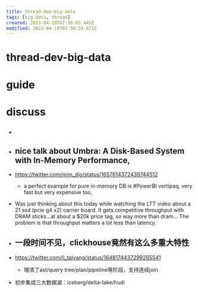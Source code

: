 ```yaml
---
title: thread-dev-big-data
tags: [big-data, thread]
created: 2023-04-19T07:30:03.445Z
modified: 2023-04-19T07:30:34.872Z
---
```


# thread-dev-big-data

# guide

# discuss
- ## 

- ## nice talk about Umbra: A Disk-Based System with In-Memory Performance,
- https://twitter.com/mim_djo/status/1657614372439744512
  - a perfect example for pure in-memory DB is #PowerBI vertipaq, very fast but very expensive too,
- Was just thinking about this today while watching the LTT video about a 21 ssd (pcie g4 x2) carrier board. It gets competitive throughput with DRAM sticks...at about a $20k price tag, so way more than dram... The problem is that throughput matters a lot less than latency.


- ## 一段时间不见，clickhouse竟然有这么多重大特性
- https://twitter.com/li_taiyang/status/1648174437299265541
  - 理清了ast/query tree/plan/pipeline等阶段，支持连续join
- 初步集成三大数据湖：iceberg/delta-lake/hudi
